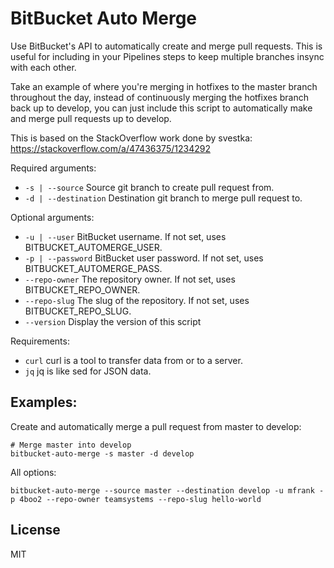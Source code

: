 # BitBucket Auto Merge

Use BitBucket's API to automatically create and merge pull requests. This is useful for including in your Pipelines steps to keep multiple branches insync with each other.

Take an example of where you're merging in hotfixes to the master branch throughout the day, instead of continuously merging the hotfixes branch back up to develop, you can just include this script to automatically make and merge pull requests up to develop.

This is based on the StackOverflow work done by svestka:
https://stackoverflow.com/a/47436375/1234292

Required arguments:
* `-s | --source`           Source git branch to create pull request from.
* `-d | --destination`      Destination git branch to merge pull request to.

Optional arguments:
* `-u | --user`             BitBucket username. If not set, uses BITBUCKET_AUTOMERGE_USER.
* `-p | --password`         BitBucket user password. If not set, uses BITBUCKET_AUTOMERGE_PASS.
* `--repo-owner`       The repository owner. If not set, uses BITBUCKET_REPO_OWNER.
* `--repo-slug`        The slug of the repository. If not set, uses BITBUCKET_REPO_SLUG.
* `--version`        Display the version of this script

Requirements:
*    `curl`  curl is a tool to transfer data from or to a server.
*    `jq`  jq is like sed for JSON data.

## Examples:
Create and automatically merge a pull request from master to develop:
```
# Merge master into develop
bitbucket-auto-merge -s master -d develop
```

All options:
```
bitbucket-auto-merge --source master --destination develop -u mfrank -p 4boo2 --repo-owner teamsystems --repo-slug hello-world
``` 

## License
MIT